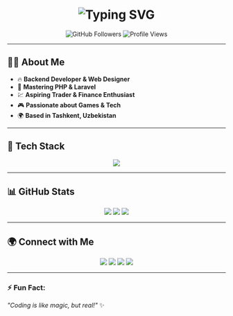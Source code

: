 <h1 align="center"> 
  <img src="https://readme-typing-svg.demolab.com?font=Fira+Code&weight=500&size=24&pause=1000&color=F7F7F7&center=true&vCenter=true&width=435&lines=Hi%2C+I'm+Dilmurod+Umarov!;Welcome+to+my+GitHub+profile!" alt="Typing SVG" />
</h1>

<p align="center">
  <img src="https://img.shields.io/github/followers/dimaboyfx?style=social" alt="GitHub Followers">
  <img src="https://komarev.com/ghpvc/?username=dimaboyfx&color=blueviolet" alt="Profile Views">
</p>

---

## 👨‍💻 About Me

- 🔥 **Backend Developer & Web Designer**
- 🎯 **Mastering PHP & Laravel**
- 💹 **Aspiring Trader & Finance Enthusiast**
- 🎮 **Passionate about Games & Tech**
- 🌍 **Based in Tashkent, Uzbekistan**

---

## 🚀 Tech Stack
<p align="center">
  <img src="https://skillicons.dev/icons?i=php,laravel,html,css,js,bootstrap,git,github,linux" />
</p>

---

## 📊 GitHub Stats
<p align="center">
  <img src="https://github-readme-stats.vercel.app/api?username=dimaboyfx&show_icons=true&theme=radical&hide_border=false&include_all_commits=true&count_private=true" />
  <img src="https://github-readme-streak-stats.herokuapp.com/?user=dimaboyfx&theme=radical&hide_border=false" />
  <img src="https://github-readme-stats.vercel.app/api/top-langs/?username=dimaboyfx&theme=radical&hide_border=false&include_all_commits=true&count_private=true&layout=compact" />
</p>

---

## 🌍 Connect with Me
<p align="center">
  <a href="mailto:umarovdimok@gmail.com"><img src="https://img.shields.io/badge/Email-D14836?style=for-the-badge&logo=gmail&logoColor=white" /></a>
  <a href="https://t.me/dimaboyfx"><img src="https://img.shields.io/badge/Telegram-2CA5E0?style=for-the-badge&logo=telegram&logoColor=white" /></a>
  <a href="https://www.linkedin.com/in/dimaboyfx"><img src="https://img.shields.io/badge/LinkedIn-0077B5?style=for-the-badge&logo=linkedin&logoColor=white" /></a>
  <a href="https://github.com/dimaboyfx"><img src="https://img.shields.io/badge/GitHub-100000?style=for-the-badge&logo=github&logoColor=white" /></a>
</p>

---

### ⚡ Fun Fact:
*"Coding is like magic, but real!"* ✨
